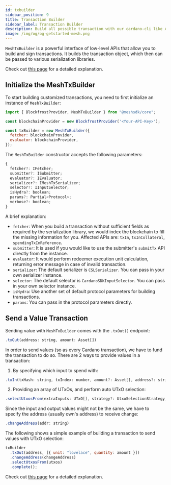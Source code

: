 ```yaml
---
id: txbuilder
sidebar_position: 9
title: Transaction Builder
sidebar_label: Transaction Builder
description: Build all possible transaction with our cardano-cli like APIs.
image: /img/og/og-getstarted-mesh.png
---
```


`MeshTxBuilder` is a powerful interface of low-level APIs that allow you to build and sign transactions.
It builds the transaction object, which then can be passed to various serialization libraries.

Check out [this page](https://meshjs.dev/apis/txbuilder/basics) for a detailed explanation.

## Initialize the MeshTxBuilder

To start building customized transactions, you need to first initialize an instance of `MeshTxBuilder`:

```javascript
import { BlockfrostProvider, MeshTxBuilder } from "@meshsdk/core";

const blockchainProvider = new BlockfrostProvider('<Your-API-Key>');

const txBuilder = new MeshTxBuilder({
  fetcher: blockchainProvider,
  evaluator: blockchainProvider,
});
```

The `MeshTxBuilder` constructor accepts the following parameters:

```javascript
{
  fetcher?: IFetcher;
  submitter?: ISubmitter;
  evaluator?: IEvaluator;
  serializer?: IMeshTxSerializer;
  selector?: IInputSelector;
  isHydra?: boolean;
  params?: Partial<Protocol>;
  verbose?: boolean;
}
```

A brief explanation:

- `fetcher`: When you build a transaction without sufficient fields as required by the serialization library,
we would index the blockchain to fill the missing information for you. Affected APIs are: `txIn`, `txInCollateral`, `spendingTxInReference`.
- `submitter`: It is used if you would like to use the submitter's `submitTx` API directly from the instance.
- `evaluator`: It would perform redeemer execution unit calculation, returning error message in case of invalid transaction.
- `serializer`: The default serializer is `CSLSerializer`. You can pass in your own serializer instance.
- `selector`: The default selector is `CardanoSDKInputSelector`. You can pass in your own selector instance.
- `isHydra`: Use another set of default protocol parameters for building transactions.
- `params`: You can pass in the protocol parameters directly.

## Send a Value Transaction

Sending value with `MeshTxBuilder` comes with the `.txOut()` endpoint:

```javascript
.txOut(address: string, amount: Asset[])
```

In order to send values (so as every Cardano transaction), we have to fund the transaction to do so. There are 2 ways to provide values in a transaction:

1. By specifying which input to spend with:

```javascript
.txIn(txHash: string, txIndex: number, amount?: Asset[], address?: string)
```

2. Providing an array of UTxOs, and perform auto UTxO selection:

```javascript
.selectUtxosFrom(extraInputs: UTxO[], strategy?: UtxoSelectionStrategy, threshold?: string, includeTxFees?: boolean)
```

Since the input and output values might not be the same, we have to specify the address (usually own's address) to receive change:

```javascript
.changeAddress(addr: string)
```

The following shows a simple example of building a transaction to send values with UTxO selection:

```javascript
txBuilder
  .txOut(address, [{ unit: "lovelace", quantity: amount }])
  .changeAddress(changeAddress)
  .selectUtxosFrom(utxos)
  .complete();
```

Check out [this page](https://meshjs.dev/apis/txbuilder/basics#send-value) for a detailed explanation.
